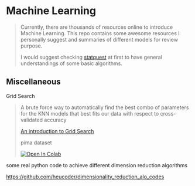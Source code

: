 # Machine Learning

> Currently, there are thousands of resources online to introduce Machine Learning. This repo contains some awesome resources I personally suggest and summaries of different models for review purpose.
>
> I would suggest checking [statquest](https://statquest.org/video-index/) at first to have general understandings of some basic algorithms.

## Miscellaneous

Grid Search

>A brute force way to automatically find the best combo of parameters for the KNN models that best fits our data with respect to cross-validated accuracy
>
>[An introduction to Grid Search](https://medium.com/datadriveninvestor/an-introduction-to-grid-search-ff57adcc0998)
>
>pima dataset 
>
><a href="https://colab.research.google.com/github/LuchaoQi/books/blob/master/Feature%20Engineering%20Made%20Easy/KNN%20%2B%20GridSearchCV.ipynb" target="_parent"><img src="https://colab.research.google.com/assets/colab-badge.svg" alt="Open In Colab"/></a>



some real python code to achieve different dimension reduction algorithms

https://github.com/heucoder/dimensionality_reduction_alo_codes

